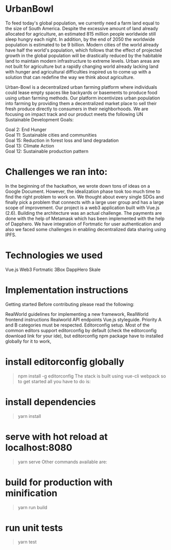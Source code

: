 # UrbanBowl

To feed today's global population, we currently need a farm land equal to the size of South America. Despite the excessive amount of land already allocated for agriculture, an estimated 815 million people worldwide still sleep hungry each night. In addition, by the end of 2050 the worldwide population is estimated to be 9 billion. Modern cities of the world already have half the world's population, which follows that the effect of projected growth in the global population will be drastically reduced by the habitable land to maintain modern infrastructure to extreme levels. Urban areas are not built for agriculture but a rapidly changing world already lacking land with hunger and agricultural difficulties inspired us to come up with a solution that can redefine the way we think about agriculture.

Urban-Bowl is a decentralized urban farming platform where individuals could lease empty spaces like backyards or basements to produce food using urban farming methods. Our platform incentivizes urban population into farming by providing them a decentralized market place to sell their fresh produce directly to consumers in their neighborhoods. We are focusing on impact track and our product meets the following UN Sustainable Development Goals:

Goal 2: End Hunger  
Goal 11: Sustainable cities and communities  
Goal 15: Reduction in forest loss and land degradation  
Goal 13: Climate Action  
Goal 12: Sustainable production pattern

# Challenges we ran into:

In the beginning of the hackathon, we wrote down tons of ideas on a Google Document. However, the idealization phase took too much time to find the right problem to work on. We thought about every single SDGs and finally pick a problem that connects with a large user group and has a large scope of improvement. Our project is a web3 application built with Vue.js (2.6). Building the architecture was an actual challenge. The payments are done with the help of Metamask which has been implemented with the help of Dapphero. We have integration of Fortmatic for user authentication and also we faced some challenges in enabling decentralized data sharing using IPFS.

# Technologies we used

Vue.js Web3 Fortmatic 3Box DappHero Skale

# Implementation instructions

Getting started
Before contributing please read the following:

RealWorld guidelines for implementing a new framework,
RealWorld frontend instructions
Realworld API endpoints
Vue.js styleguide. 
Priority A and B categories must be respected.
Editorconfig setup. 
Most of the common editors support editorconfig by default (check the editorconfig download link for your ide), but editorconfig npm package have to installed globally for it to work,

# install editorconfig globally
> npm install -g editorconfig
>The stack is built using vue-cli webpack so to get started all you have to do is:

# install dependencies
> yarn install
# serve with hot reload at localhost:8080
> yarn serve
>Other commands available are:

# build for production with minification
>yarn run build

# run unit tests
>yarn test
